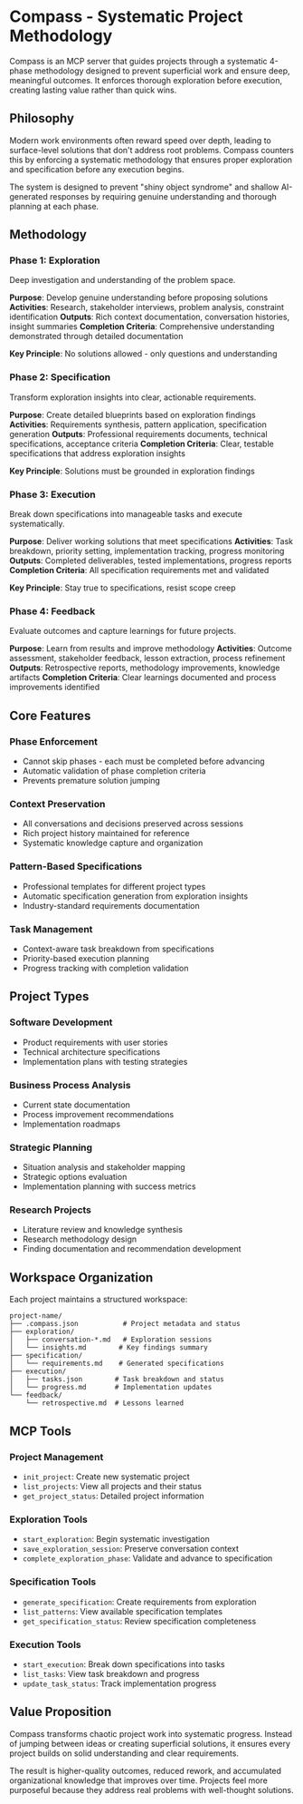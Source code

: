 # Compass - Systematic Project Methodology

Compass is an MCP server that guides projects through a systematic 4-phase methodology designed to prevent superficial work and ensure deep, meaningful outcomes. It enforces thorough exploration before execution, creating lasting value rather than quick wins.

## Philosophy

Modern work environments often reward speed over depth, leading to surface-level solutions that don't address root problems. Compass counters this by enforcing a systematic methodology that ensures proper exploration and specification before any execution begins.

The system is designed to prevent "shiny object syndrome" and shallow AI-generated responses by requiring genuine understanding and thorough planning at each phase.

## Methodology

### Phase 1: Exploration
Deep investigation and understanding of the problem space.

**Purpose**: Develop genuine understanding before proposing solutions
**Activities**: Research, stakeholder interviews, problem analysis, constraint identification
**Outputs**: Rich context documentation, conversation histories, insight summaries
**Completion Criteria**: Comprehensive understanding demonstrated through detailed documentation

**Key Principle**: No solutions allowed - only questions and understanding

### Phase 2: Specification
Transform exploration insights into clear, actionable requirements.

**Purpose**: Create detailed blueprints based on exploration findings
**Activities**: Requirements synthesis, pattern application, specification generation
**Outputs**: Professional requirements documents, technical specifications, acceptance criteria
**Completion Criteria**: Clear, testable specifications that address exploration insights

**Key Principle**: Solutions must be grounded in exploration findings

### Phase 3: Execution
Break down specifications into manageable tasks and execute systematically.

**Purpose**: Deliver working solutions that meet specifications
**Activities**: Task breakdown, priority setting, implementation tracking, progress monitoring
**Outputs**: Completed deliverables, tested implementations, progress reports
**Completion Criteria**: All specification requirements met and validated

**Key Principle**: Stay true to specifications, resist scope creep

### Phase 4: Feedback
Evaluate outcomes and capture learnings for future projects.

**Purpose**: Learn from results and improve methodology
**Activities**: Outcome assessment, stakeholder feedback, lesson extraction, process refinement
**Outputs**: Retrospective reports, methodology improvements, knowledge artifacts
**Completion Criteria**: Clear learnings documented and process improvements identified

## Core Features

### Phase Enforcement
- Cannot skip phases - each must be completed before advancing
- Automatic validation of phase completion criteria
- Prevents premature solution jumping

### Context Preservation
- All conversations and decisions preserved across sessions
- Rich project history maintained for reference
- Systematic knowledge capture and organization

### Pattern-Based Specifications
- Professional templates for different project types
- Automatic specification generation from exploration insights
- Industry-standard requirements documentation

### Task Management
- Context-aware task breakdown from specifications
- Priority-based execution planning
- Progress tracking with completion validation

## Project Types

### Software Development
- Product requirements with user stories
- Technical architecture specifications  
- Implementation plans with testing strategies

### Business Process Analysis
- Current state documentation
- Process improvement recommendations
- Implementation roadmaps

### Strategic Planning
- Situation analysis and stakeholder mapping
- Strategic options evaluation
- Implementation planning with success metrics

### Research Projects
- Literature review and knowledge synthesis
- Research methodology design
- Finding documentation and recommendation development

## Workspace Organization

Each project maintains a structured workspace:
```
project-name/
├── .compass.json           # Project metadata and status
├── exploration/           
│   ├── conversation-*.md   # Exploration sessions
│   └── insights.md        # Key findings summary
├── specification/
│   └── requirements.md    # Generated specifications
├── execution/
│   ├── tasks.json        # Task breakdown and status
│   └── progress.md       # Implementation updates
└── feedback/
    └── retrospective.md  # Lessons learned
```

## MCP Tools

### Project Management
- `init_project`: Create new systematic project
- `list_projects`: View all projects and their status
- `get_project_status`: Detailed project information

### Exploration Tools
- `start_exploration`: Begin systematic investigation
- `save_exploration_session`: Preserve conversation context
- `complete_exploration_phase`: Validate and advance to specification

### Specification Tools  
- `generate_specification`: Create requirements from exploration
- `list_patterns`: View available specification templates
- `get_specification_status`: Review specification completeness

### Execution Tools
- `start_execution`: Break down specifications into tasks
- `list_tasks`: View task breakdown and progress
- `update_task_status`: Track implementation progress

## Value Proposition

Compass transforms chaotic project work into systematic progress. Instead of jumping between ideas or creating superficial solutions, it ensures every project builds on solid understanding and clear requirements.

The result is higher-quality outcomes, reduced rework, and accumulated organizational knowledge that improves over time. Projects feel more purposeful because they address real problems with well-thought solutions.